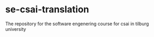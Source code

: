 # se-csai-translation
The repository for the software engenering course for csai in tilburg university
